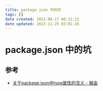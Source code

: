 ```yaml
---
title: package.json 中的坑
tags: []
date created: 2022-08-17 00:21:22
date updated: 2023-11-25 03:01:26
---
```


# package.json 中的坑

## 参考

- [关于package.json中type属性的含义 - 掘金](https://juejin.cn/post/7032278473389539365)
